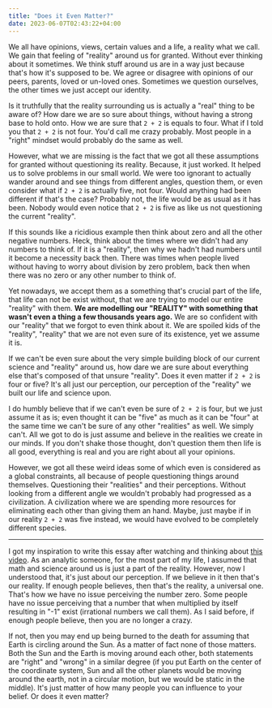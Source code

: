 ```yaml
---
title: "Does it Even Matter?"
date: 2023-06-07T02:43:22+04:00
---
```


We all have opinions, views, certain values and a life, a reality what we call. We gain that feeling of "reality" around us for granted. Without ever thinking about it sometimes. We think stuff around us are in a way just because that's how it's supposed to be. We agree or disagree with opinions of our peers, parents, loved or un-loved ones. Sometimes we question ourselves, the other times we just accept our identity.

Is it truthfully that the reality surrounding us is actually a "real" thing to be aware of? How dare we are so sure about things, without having a strong base to hold onto. How we are sure that `2 + 2` is equals to four. What if I told you that `2 + 2` is not four. You'd call me crazy probably. Most people in a "right" mindset would probably do the same as well.

However, what we are missing is the fact that we got all these assumptions for granted without questioning its reality. Because, it just worked. It helped us to solve problems in our small world. We were too ignorant to actually wander around and see things from different angles, question them, or even consider what if `2 + 2` is actually five, not four. Would anything had been different if that's the case? Probably not, the life would be as usual as it has been. Nobody would even notice that `2 + 2` is five as like us not questioning the current "reality".

If this sounds like a ricidious example then think about zero and all the other negative numbers. Heck, think about the times where we didn't had any numbers to think of. If it is a "reality", then why we hadn't had numbers until it become a necessity back then. There was times when people lived without having to worry about division by zero problem, back then when there was no zero or any other number to think of.

Yet nowadays, we accept them as a something that's crucial part of the life, that life can not be exist without, that we are trying to model our entire "reality" with them. **We are modelling our "REALITY" with something that wasn't even a thing a few thousands years ago.** We are so confident with our "reality" that we forgot to even think about it. We are spoiled kids of the "reality", "reality" that we are not even sure of its existence, yet we assume it is.

If we can't be even sure about the very simple building block of our current science and "reality" around us, how dare we are sure about everything else that's composed of that unsure "reality". Does it even matter if `2 + 2` is four or five? It's all just our perception, our perception of the "reality" we built our life and science upon.

I do humbly believe that if we can't even be sure of `2 + 2` is four, but we just assume it as is; even thought it can be "five" as much as it can be "four" at the same time we can't be sure of any other "realities" as well. We simply can't. All we got to do is just assume and believe in the realities we create in our minds. If you don't shake those thought, don't question them then life is all good, everything is real and you are right about all your opinions. 

However, we got all these weird ideas some of which even is considered as a global constraints, all because of people questioning things around themselves. Questioning their "realities" and their perceptions. Without looking from a different angle we wouldn't probably had progressed as a civilization. A civilization where we are spending more resources for eliminating each other than giving them an hand. Maybe, just maybe if in our reality `2 + 2` was five instead, we would have evolved to be completely different species.

---

I got my inspiration to write this essay after watching and thinking about [this video](https://www.youtube.com/watch?v=tRaq4aYPzCc). As an analytic someone, for the most part of my life, I assumed that math and science around us is just a part of the reality. However, now I understood that, it's just about our perception. If we believe in it then that's our reality. If enough people believes, then that's the reality, a universal one. That's how we have no issue perceiving the number zero. Some people have no issue perceiving that a number that when multiplied by itself resulting in "-1" exist (irrational numbers we call them). As I said before, if enough people believe, then you are no longer a crazy.

If not, then you may end up being burned to the death for assuming that Earth is circling around the Sun. As a matter of fact none of those matters. Both the Sun and the Earth is moving around each other, both statements are "right" and "wrong" in a similar degree (if you put Earth on the center of the coordinate system, Sun and all the other planets would be moving around the earth, not in a circular motion, but we would be static in the middle). It's just matter of how many people you can influence to your belief. Or does it even matter?
